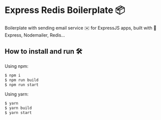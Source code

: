 # Express Redis Boilerplate 📦

Boilerplate with sending email service ✉️ for ExpressJS apps, built with 💚 Express, Nodemailer, Redis...

## How to install and run 🛠
Using npm:
```bash
$ npm i
$ npm run build
$ npm run start
```

Using yarn:

```bash
$ yarn
$ yarn build
$ yarn start
```
